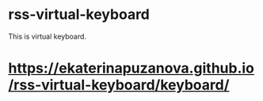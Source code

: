 # rss-virtual-keyboard
This is virtual keyboard.
# https://ekaterinapuzanova.github.io/rss-virtual-keyboard/keyboard/